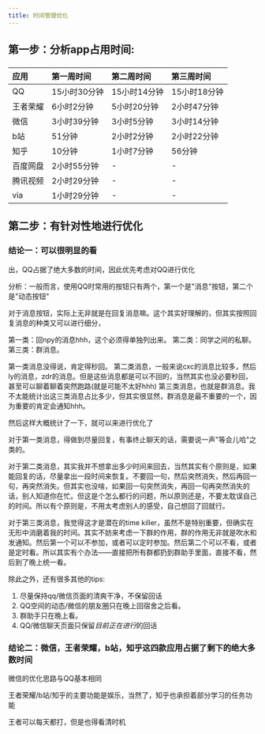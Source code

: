 ```yaml
---
title: 时间管理优化
---
```


## 第一步：分析app占用时间:
### 
| 应用|第一周时间 |第二周时间|第三周时间|
|:--|:--|:--|:--|
|QQ|15小时30分钟|15小时14分钟|15小时18分钟|
|王者荣耀|6小时2分钟|5小时20分钟|2小时47分钟|
|微信|3小时39分钟|3小时5分钟|3小时14分钟|
|b站|51分钟|2小时2分钟|2小时22分钟|
|知乎|10分钟|1小时7分钟|56分钟|
|百度网盘|2小时55分钟|-|-|
|腾讯视频|2小时29分钟|-|-|
|via|1小时29分钟|-|-|
###
## 第二步：有针对性地进行优化
### 结论一：可以很明显的看
出，QQ占据了绝大多数的时间，因此优先考虑对QQ进行优化

分析：一般而言，使用QQ时常用的按钮只有两个，第一个是"消息"按钮，第二个是"动态按钮"

对于消息按钮，实际上无非就是在回复消息嘛。这个其实好理解的，但其实按照回复消息的种类又可以进行细分，

第一类：回npy的消息hhh，这个必须得单独列出来。
第二类：同学之间的私聊。
第三类：群消息。

第一类消息没得说，肯定得秒回。
第二类消息，一般来说cxc的消息比较多，然后ly的消息，zdr的消息。但是这些消息都是可以不回的，当然其实也没必要秒回，甚至可以聊着聊着突然跑路(就是可能不太好hhh)
第三类消息，也就是群消息。我不太能统计出这三类消息占比多少，但其实很显然，群消息是最不重要的一个，因为重要的肯定会通知hhh。

然后这样大概统计了一下，就可以来进行优化了

对于第一类消息，得做到尽量回复，有事终止聊天的话，需要说一声"等会儿哈"之类的。

对于第二类消息，其实我并不想拿出多少时间来回去，当然其实有个原则是，如果能回复的话，尽量拿出一段时间来恢复。不要回一句，然后突然消失，然后再回一句，再突然消失。但其实也没啥，如果回一句突然消失，再回一句再突然消失的话，别人知道你在忙。但这是个怎么都行的问题，所以原则还是，不要太耽误自己的时间。所以有个原则是，不用太考虑别人的感受，自己想回了回就行。

对于第三类消息，我觉得这才是潜在的time killer，虽然不是特别重要，但确实在无形中消磨着我的时间。其实不妨来考虑一下群的作用，群的作用无非就是吹水和发通知。然后第一个可以不参加，或者可以定时参加。然后第二个可以不看，或者是定时看。所以其实有个办法——直接把所有群都扔到群助手里面，直接不看，然后到了晚上统一看。

除此之外，还有很多其他的tips:
1. 尽量保持qq/微信页面的清爽干净，不保留回话
2. QQ空间的动态/微信的朋友圈只在晚上回宿舍之后看。
3. 群助手只在晚上看。
4. QQ/微信聊天页面只保留*目前正在进行*的回话
### 结论二：微信，王者荣耀，b站，知乎这四款应用占据了剩下的绝大多数时间

微信的优化思路与QQ基本相同

王者荣耀/b站/知乎的主要功能是娱乐，当然了，知乎也承担着部分学习的任务功能

王者可以每天都打，但是也得看清时机
##